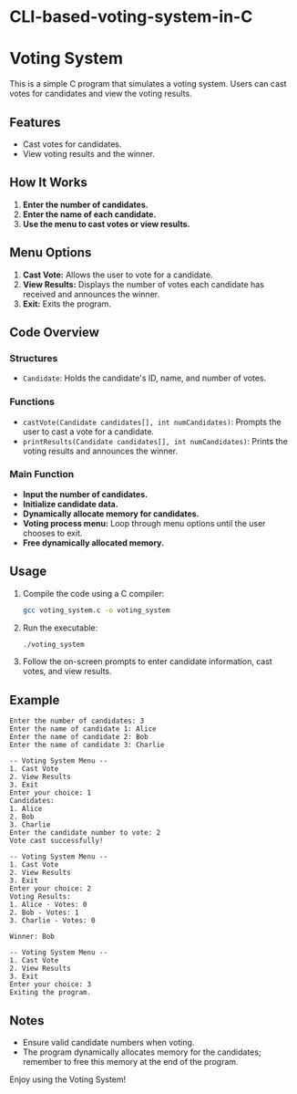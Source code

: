 # CLI-based-voting-system-in-C
# Voting System

This is a simple C program that simulates a voting system. Users can cast votes for candidates and view the voting results.

## Features

- Cast votes for candidates.
- View voting results and the winner.

## How It Works

1. **Enter the number of candidates.**
2. **Enter the name of each candidate.**
3. **Use the menu to cast votes or view results.**

## Menu Options

1. **Cast Vote:** Allows the user to vote for a candidate.
2. **View Results:** Displays the number of votes each candidate has received and announces the winner.
3. **Exit:** Exits the program.

## Code Overview

### Structures

- `Candidate`: Holds the candidate's ID, name, and number of votes.

### Functions

- `castVote(Candidate candidates[], int numCandidates)`: Prompts the user to cast a vote for a candidate.
- `printResults(Candidate candidates[], int numCandidates)`: Prints the voting results and announces the winner.

### Main Function

- **Input the number of candidates.**
- **Initialize candidate data.**
- **Dynamically allocate memory for candidates.**
- **Voting process menu:** Loop through menu options until the user chooses to exit.
- **Free dynamically allocated memory.**

## Usage

1. Compile the code using a C compiler:
    ```bash
    gcc voting_system.c -o voting_system
    ```
2. Run the executable:
    ```bash
    ./voting_system
    ```
3. Follow the on-screen prompts to enter candidate information, cast votes, and view results.

## Example

```
Enter the number of candidates: 3
Enter the name of candidate 1: Alice
Enter the name of candidate 2: Bob
Enter the name of candidate 3: Charlie

-- Voting System Menu --
1. Cast Vote
2. View Results
3. Exit
Enter your choice: 1
Candidates:
1. Alice
2. Bob
3. Charlie
Enter the candidate number to vote: 2
Vote cast successfully!

-- Voting System Menu --
1. Cast Vote
2. View Results
3. Exit
Enter your choice: 2
Voting Results:
1. Alice - Votes: 0
2. Bob - Votes: 1
3. Charlie - Votes: 0

Winner: Bob

-- Voting System Menu --
1. Cast Vote
2. View Results
3. Exit
Enter your choice: 3
Exiting the program.
```

## Notes

- Ensure valid candidate numbers when voting.
- The program dynamically allocates memory for the candidates; remember to free this memory at the end of the program.

Enjoy using the Voting System!

